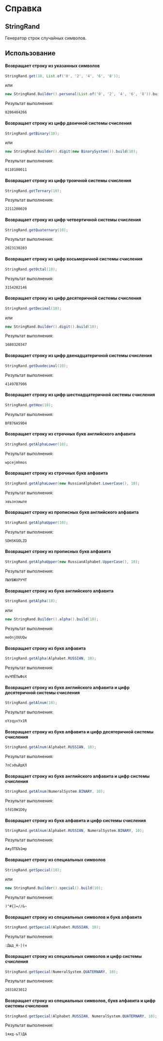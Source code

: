 # Справка
## StringRand
Генератор строк случайных символов.

## Использование
#### Возвращает строку из указанных символов
```java
StringRand.get(10, List.of('0', '2', '4', '6', '8'));
```
или
```java
new StringRand.Builder().personal(List.of('0', '2', '4', '6', '8')).build(10);
```

Результат выполнения:
```
8206484266
```

#### Возвращает строку из цифр двоичной системы счисления
```java
StringRand.getBinary(10);
```
или
```java
new StringRand.Builder().digit(new BinarySystem()).build(10);
```

Результат выполнения:
```
0110100011
```

#### Возвращает строку из цифр троичной системы счисления
```java
StringRand.getTernary(10);
```

Результат выполнения:
```
2211200020
```

#### Возвращает строку из цифр четвертичной системы счисления
```java
StringRand.getQuaternary(10);
```

Результат выполнения:
```
2023130203
```


#### Возвращает строку из цифр восьмеричной системы счисления
```java
StringRand.getOctal(10);
```
Результат выполнения:
```
3154202146
```

#### Возвращает строку из цифр десятеричной системы счисления
```java
StringRand.getDecimal(10);
```
или
```java
new StringRand.Builder().digit().build(10);
```

Результат выполнения:
```
1680320347
```

#### Возвращает строку из цифр двенадцатеричной системы счисления
```java
StringRand.getDuodecimal(10);
```

Результат выполнения:
```
41497B7906
```

#### Возвращает строку из цифр шестнадцатеричной системы счисления
```java
StringRand.getHex(10);
```

Результат выполнения:
```
BFB76A59D4
```

#### Возвращает строку из строчных букв английского алфавита
```java
StringRand.getAlphaLower(10);
```

Результат выполнения:
```
wpcejmhmos
```

#### Возвращает строку из строчных букв алфавита
```java
StringRand.getAlphaLower(new RussianAlphabet.LowerCase(), 10);
```

Результат выполнения:
```
эвъзнзиыле
```

#### Возвращает строку из прописных букв английского алфавита
```java
StringRand.getAlphaUpper(10);
```

Результат выполнения:
```
SDHSKGOLZD
```

#### Возвращает строку из прописных букв алфавита
```java
StringRand.getAlphaUpper(new RussianAlphabet.UpperCase(), 10);
```

Результат выполнения:
```
ЛЫУВЖХРУЧТ
```

#### Возвращает строку из букв английского алфавита
```java
StringRand.getAlpha(10);
```
или
```java
new StringRand.Builder().alpha().build(10);
```

Результат выполнения:
```
meOnjOUUQw
```

#### Возвращает строку из букв алфавита
```java
StringRand.getAlpha(Alphabet.RUSSIAN, 10);
```

Результат выполнения:
```
ёъЧПЁПыФоХ
```

#### Возвращает строку из букв английского алфавита и цифр десятеричной системы счисления
```java
StringRand.getAlnum(10);
```

Результат выполнения:
```
oYzqyxYx1R
```

#### Возвращает строку из букв алфавита и цифр десятеричной системы счисления
```java
StringRand.getAlnum(Alphabet.RUSSIAN, 10);
```

Результат выполнения:
```
7пСэ0ъЙдКЛ
```

#### Возвращает строку из букв английского алфавита и цифр системы счисления
```java
StringRand.getAlnum(NumeralSystem.BINARY, 10);
```

Результат выполнения:
```
Sfd10W1D0y
```

#### Возвращает строку из букв алфавита и цифр системы счисления
```java
StringRand.getAlnum(Alphabet.RUSSIAN, NumeralSystem.BINARY, 10);
```

Результат выполнения:
```
АжуЛТБЪ1мр
```

#### Возвращает строку из специальных символов
```java
StringRand.getSpecial(10);
```
или
```java
new StringRand.Builder().special().build(10);
```

Результат выполнения:
```
)"#{]=//&~
```

#### Возвращает строку из специальных символов и букв алфавита
```java
StringRand.getSpecial(Alphabet.RUSSIAN, 10);
```

Результат выполнения:
```
:Дщд_Н-|(ч
```

#### Возвращает строку из специальных символов и цифр системы счисления
```java
StringRand.getSpecial(NumeralSystem.QUATERNARY, 10);
```

Результат выполнения:
```
2031023012
```

#### Возвращает строку из специальных символов, букв алфавита и цифр системы счисления
```java
StringRand.getSpecial(Alphabet.RUSSIAN, NumeralSystem.QUATERNARY, 10);
```

Результат выполнения:
```
1яид-ъТ)ДА
```
